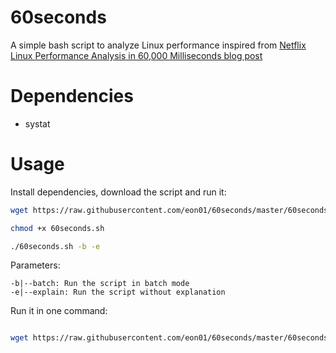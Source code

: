# 60seconds
A simple bash script to analyze Linux performance inspired from [Netflix Linux Performance Analysis in 60,000 Milliseconds blog post](http://techblog.netflix.com/2015/11/linux-performance-analysis-in-60s.html)

# Dependencies
- systat

# Usage

Install dependencies, download the script and run it: 
``` bash
wget https://raw.githubusercontent.com/eon01/60seconds/master/60seconds.sh 

chmod +x 60seconds.sh

./60seconds.sh -b -e
```
Parameters:

	-b|--batch: Run the script in batch mode
	-e|--explain: Run the script without explanation

Run it in one command:
``` bash 

wget https://raw.githubusercontent.com/eon01/60seconds/master/60seconds.sh -v -O 60seconds.sh; chmod +x ./60seconds.sh; ./60seconds.sh; rm -rf 60seconds.sh

```
